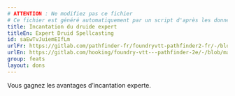 ```yaml
---
# ATTENTION : Ne modifiez pas ce fichier
# Ce fichier est généré automatiquement par un script d'après les données du module Foundry VTT officiel et de sa traduction
title: Incantation du druide expert
titleEn: Expert Druid Spellcasting
id: saEwTvJuiemEIfLm
urlFr: https://gitlab.com/pathfinder-fr/foundryvtt-pathfinder2-fr/-/blob/master/data/feats/saEwTvJuiemEIfLm.htm
urlEn: https://gitlab.com/hooking/foundry-vtt---pathfinder-2e/-/blob/master/packs/data/feats.db/expert-druid-spellcasting.json
group: feats
layout: dons
---
```

Vous gagnez les avantages d’incantation experte.


